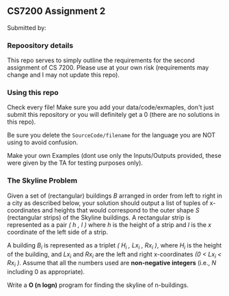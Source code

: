 ## CS7200 Assignment 2
Submitted by:


### Repoository details
This repo serves to simply outline the requirements for the second assignment of
CS 7200.  Please use at your own risk (requirements may change and I may not
update this repo).

### Using this repo
Check every file!  Make sure you add your data/code/exmaples, don't just submit
this repository or you will definitely get a 0 (there are no solutions in this
repo).

Be sure you delete the `SourceCode/filename` for the language you are NOT using
to avoid confusion.

Make your own Examples (dont use only the Inputs/Outputs provided, these were
given by the TA for testing purposes only).

### The Skyline Problem

Given a set of (rectangular) buildings *B* arranged in order from left to right in a city as
described below, your solution should output a list of tuples of x-coordinates and heights
that would correspond to the outer shape *S* (rectangular strips) of the Skyline buildings.
A rectangular strip is represented as a pair *( h , l )* where *h* is the height of a strip and *l* is
the *x* coordinate of the left side of a strip.

A building *B<sub>i</sub>* is represented as a triplet *( H<sub>i</sub> , Lx<sub>i</sub> , Rx<sub>i</sub> )*, where *H<sub>i</sub>* is the height of the
building, and *Lx<sub>i</sub>* and *Rx<sub>i</sub>* are the left and right x-coordinates *(0 < Lx<sub>i</sub> < Rx<sub>i</sub> )*. Assume
that all the numbers used are **non-negative integers** (i.e., *N* including 0 as appropriate).

Write a **O (n logn)** program for finding the skyline of n-buildings.

